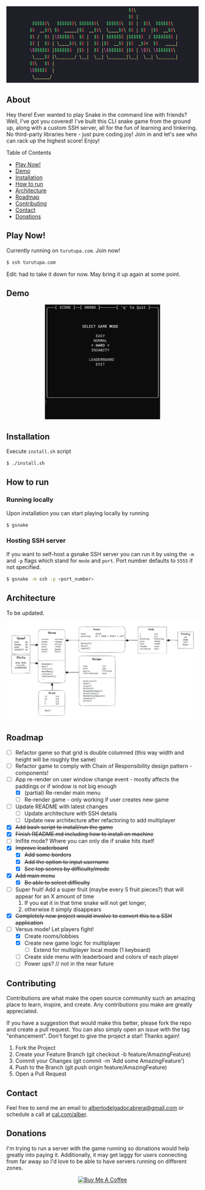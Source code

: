 <div align="center">
  <img src="media/gsnake.png" alt="gsnake" height="200">
</div>

## About
Hey there! Ever wanted to play Snake in the command line with friends? Well, I've got you covered! I've built this CLI snake game from the ground up, along with a custom SSH server, all for the fun of learning and tinkering. No third-party libraries here - just pure coding joy! Join in and let's see who can rack up the highest score! Enjoy!

Table of Contents 
- [Play Now!](#play-now)
- [Demo](#demo)
- [Installation](#installation)
- [How to run](#how-to-run)
- [Architecture](#architecture)
- [Roadmap](#roadmap)
- [Contributing](#contributing)
- [Contact](#contact)
- [Donations](#donations)

## Play Now!
Currently running on `turutupa.com`. Join now!
```bash
$ ssh turutupa.com
```

Edit: had to take it down for now. May bring it up again at some point.

## Demo 
<div align="center">
  <img src="media/gsnake.gif" alt="gsnake" height="300">
</div>

## Installation
Execute `install.sh` script

```bash
$ ./install.sh
```

## How to run
### Running locally
Upon installation you can start playing locally by running 
```bash 
$ gsnake 
```

### Hosting SSH server
If you want to self-host a gsnake SSH server you can run it by using the `-m` and `-p` flags which stand for `mode` and `port`. Port number defaults to `5555` if not specified.

```bash
$ gsnake -m ssh -p <port_number>
```

## Architecture 
To be updated.

![architecture](media/architecture.png)

## Roadmap
- [ ] Refactor game so that grid is double columned (this way width and height will be roughly the same)
- [ ] Refactor game to comply with Chain of Responsibility design pattern - components!
- [ ] App re-render on user window change event - mostly affects the paddings or if window is not big enough
    - [x] (partial) Re-render main menu 
    - [ ] Re-render game - only working if user creates new game
- [ ] Update README with latest changes
    - [ ] Update architecture with SSH details
    - [ ] Update new architecture after refactoring to add multiplayer
- [x] ~~Add bash script to install/run the game~~
- [x] ~~Finish README.md including how to install on machine~~
- [ ] Inifite mode? Where you can only die if snake hits itself
- [x] ~~Improve leaderboard~~
    - [x] ~~Add some borders~~
    - [x] ~~Add the option to input username~~
    - [x] ~~See top scores by difficulty/mode~~
- [x] ~~Add main menu~~
    - [x] ~~Be able to select difficulty~~
- [ ] Super fruit! Add a super fruit (maybe every 5 fruit pieces?) that will appear for an X amount of time
    1. If you eat it in that time snake will not get longer, 
    2. otherwise it simply disappears
- [x] ~~Completely new project would involve to convert this to a SSH application~~
- [ ] Versus mode! Let players fight!
    - [x] Create rooms/lobbies
    - [x] Create new game logic for multiplayer
        - [ ] Extend for multiplayer local mode (1 keyboard)
    - [ ] Create side menu with leaderboard and colors of each player
    - [ ] Power ups? // not in the near future

## Contributing
Contributions are what make the open source community such an amazing place to learn, inspire, and create. Any contributions you make are greatly appreciated.

If you have a suggestion that would make this better, please fork the repo and create a pull request. You can also simply open an issue with the tag "enhancement". Don't forget to give the project a star! Thanks again!

1. Fork the Project
2. Create your Feature Branch (git checkout -b feature/AmazingFeature)
3. Commit your Changes (git commit -m 'Add some AmazingFeature')
4. Push to the Branch (git push origin feature/AmazingFeature)
5. Open a Pull Request

## Contact
Feel free to send me an email to albertodelgadocabrera@gmail.com or schedule a call at [cal.com/alber](https://cal.com/alber).

## Donations
I'm trying to run a server with the game running so donations would help greatly into paying it. Additionally, it may get laggy for users connecting from far away so I'd love to be able to have servers running on different zones.

<div align="center">
    <a href="https://www.buymeacoffee.com/turutupa" target="_blank"><img src="https://www.buymeacoffee.com/assets/img/guidelines/download-assets-2.svg" alt="Buy Me A Coffee" style="height: 41px !important;width: 174px !important;box-shadow: 0px 3px 2px 0px rgba(190, 190, 190, 0.5) !important;-webkit-box-shadow: 0px 3px 2px 0px rgba(190, 190, 190, 0.5) !important;" ></a>
</div> 

